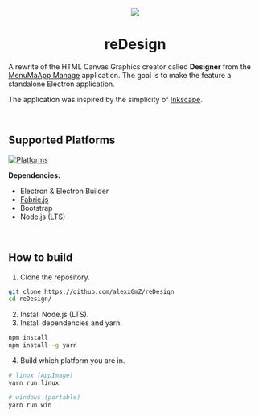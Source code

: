 <p align="center">
   <img src="./assets/icon/256/reDesign-box/256x256.png">
</p>

<h1 align="center">reDesign</h1>

A rewrite of the HTML Canvas Graphics creator called **Designer** from the
[MenuMaApp Manage](https://github.com/alexxGmZ/MenuMaApp/tree/main/Manage)
application. The goal is to make the feature a standalone Electron application.

The application was inspired by the simplicity of [Inkscape](https://inkscape.org/).

<br>

## Supported Platforms

[![Platforms](https://skillicons.dev/icons?i=windows,linux&theme=light)](https://skillicons.dev)

**Dependencies:**

* Electron & Electron Builder
* [Fabric.js](http://fabricjs.com/)
* Bootstrap
* Node.js (LTS)

<br>

## How to build

1. Clone the repository.
```bash
git clone https://github.com/alexxGmZ/reDesign
cd reDesign/
```
2. Install Node.js (LTS).
3. Install dependencies and yarn.
```bash
npm install
npm install -g yarn
```
4. Build which platform you are in.
```bash
# linux (AppImage)
yarn run linux

# windows (portable)
yarn run win
```
